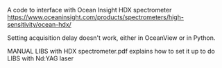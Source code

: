 A code to interface with Ocean Insight HDX spectrometer
<br>
https://www.oceaninsight.com/products/spectrometers/high-sensitivity/ocean-hdx/

Setting acquisition delay doesn't work, either in OceanView or in Python. 


MANUAL LIBS with HDX spectrometer.pdf explains how to set it up to do LIBS with Nd:YAG laser